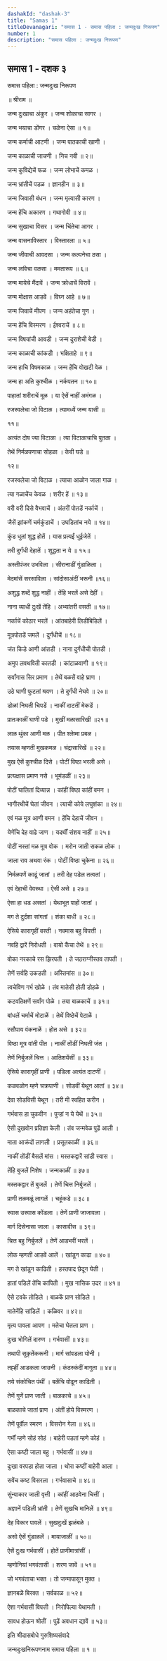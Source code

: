 ```yaml
---
dashakId: "dashak-3"
title: "Samas 1"
titleDevanagari: "समास 1 - समास पहिला : जन्मदुःख निरूपण"
number: 1
description: "समास पहिला : जन्मदुःख निरूपण"
---
```


## समास 1 - दशक ३

समास पहिला : जन्मदुःख निरूपण

॥ श्रीराम ॥

जन्म दुःखाचा अंकुर । जन्म शोकाचा सागर ।

जन्म भयाचा डोंगर । चळेना ऐसा ॥ १॥

जन्म कर्माची आटणी । जन्म पातकाची खाणी ।

जन्म काळाची जाचणी । निच नवी ॥ २॥

जन्म कुविद्येचें फळ । जन्म लोभाचें कमळ ।

जन्म भ्रांतीचें पडळ । ज्ञानहीन ॥ ३॥

जन्म जिवासी बंधन । जन्म मृत्यासी कारण ।

जन्म हेंचि अकारण । गथागोवी ॥ ४॥

जन्म सुखाचा विसर । जन्म चिंतेचा आगर ।

जन्म वासनाविस्तार । विस्तारला ॥ ५॥

जन्म जीवाची आवदसा । जन्म कल्पनेचा ठसा ।

जन्म लांवेचा वळसा । ममतारूप ॥ ६॥

जन्म मायेचे मैंदावें । जन्म क्रोधाचें विरावें ।

जन्म मोक्षास आडवें । विघ्न आहे ॥ ७॥

जन्म जिवाचें मीपण । जन्म अहंतेचा गुण ।

जन्म हेंचि विस्मरण । ईश्वराचें ॥ ८॥

जन्म विषयांची आवडी । जन्म दुराशेची बेडी ।

जन्म काळाची कांकडी । भक्षिताहे ॥ ९॥

जन्म हाचि विषमकाळ । जन्म हेंचि वोखटी वेळ ।

जन्म हा अति कुश्चीळ । नर्कपतन ॥ १०॥

पाहातां शरीराचें मूळ । या ऐसें नाहीं अमंगळ ।

रजस्वलेचा जो विटाळ । त्यामध्यें जन्म यासी ॥

११॥

अत्यंत दोष ज्या विटाळा । त्या विटाळाचाचि पुतळा ।

तेथें निर्मळपणाचा सोहळा । केवी घडे ॥

१२॥

रजस्वलेचा जो विटाळ । त्याचा आळोन जाला गाळ ।

त्या गळाचेंच केवळ । शरीर हें ॥ १३॥

वरी वरी दिसे वैभवाचें । अंतरीं पोतडें नर्काचें ।

जैसें झांकणें चर्मकुंडाचें । उघडितांच नये ॥ १४॥

कुंड धुतां शुद्ध होतें । यास प्रत्यईं धु‍ईजेतें ।

तरी दुर्गंधी देहातें । शुद्धता न ये ॥ १५॥

अस्तीपंजर उभविला । सीरानाडीं गुंडाळिला ।

मेदमांसें सरसाविला । सांदोसाअंदीं भरूनी ॥१६॥

अशुद्ध शब्दें शुद्ध नाहीं । तेंहि भरलें असे देहीं ।

नाना व्याधी दुःखें तेंहि । अभ्यांतरी वसती ॥ १७॥

नर्काचें कोठार भरलें । आंतबाहेरी लिडीबिडिलें ।

मूत्रपोतडें जमलें । दुर्गंधीचें ॥ १८॥

जंत किडे आणी आंतडी । नाना दुर्गंधीची पोतडी ।

अमुप लवथविती कातडी । कांटाळवाणी ॥ १९॥

सर्वांगास सिर प्रमाण । तेथें बळसें वाहे घ्राण ।

उठे घाणी फुटतां श्रवण । ते दुर्गंधी नेघवे ॥ २०॥

डोळां निघती चिपडें । नाकीं दाटतीं मेकडें ।

प्रातःकाळीं घाणी पडे । मुखीं मळासारिखी ॥२१॥

लाळ थुंका आणी मळ । पीत श्लेष्मा प्रबळ ।

तयास म्हणती मुखकमळ । चंद्रासारिखें ॥ २२॥

मुख ऐसें कुश्चीळ दिसे । पोटीं विष्ठा भरली असे ।

प्रत्यक्षास प्रमाण नसे । भूमंडळीं ॥ २३॥

पोटीं घालितां दिव्यान्न । कांहीं विष्ठा कांहीं वमन ।

भागीरथीचें घेतां जीवन । त्याची कोये लघुशंका ॥ २४॥

एवं मळ मूत्र आणी वमन । हेंचि देहाचें जीवन ।

येणेंचि देह वाढे जाण । यदर्थीं संशय नाहीं ॥ २५॥

पोटीं नस्तां मळ मूत्र वोक । मरोन जाती सकळ लोक ।

जाला राव अथवा रंक । पोटीं विष्ठा चुकेना ॥ २६॥

निर्मळपणें काढूं जातां । तरी देह पडेल तत्वतां ।

एवं देहाची वेवस्था । ऐसी असे ॥ २७॥

ऐसा हा धड असतां । येथाभूत पाहों जातां ।

मग ते दुर्दशा सांगतां । शंका बाधी ॥ २८॥

ऐसिये कारागृहीं वस्ती । नवमास बहु विपत्ती ।

नवहि द्वारें निरोधती । वायो कैंचा तेथें ॥ २९॥

वोका नरकाचे रस झिरपती । ते जठराग्नीस्तव तापती ।

तेणें सर्वहि उकडती । अस्तिमांस ॥ ३०॥

त्वचेविण गर्भ खोळे । तंव मातेसी होती डोहळे ।

कटवतिक्षणें सर्वांग पोळे । तया बाळकाचें ॥ ३१॥

बांधलें चर्माचें मोटाळें । तेथें विष्ठेचें पेटाळें ।

रसौपाय वंकनाळें । होत असे ॥ ३२॥

विष्ठा मूत्र वांती पीत । नाकीं तोंडीं निघती जंत ।

तेणें निर्बुजलें चित्त । आतिशयेंसीं ॥ ३३॥

ऐसिये कारागृहीं प्राणी । पडिला अत्यंत दाटणीं ।

कळवळोन म्हणे चक्रपाणी । सोडवीं येथून आतां ॥ ३४॥

देवा सोडविसी येथून । तरी मी स्वहित करीन ।

गर्भवास हा चुकवीन । पुन्हां न ये येथें ॥ ३५॥

ऐसी दुखवोन प्रतिज्ञा केली । तंव जन्मवेळ पुढें आली ।

माता आक्रंदों लागली । प्रसूतकाळीं ॥ ३६॥

नाकीं तोंडीं बैसलें मांस । मस्तकद्वारें सांडी स्वास ।

तेंहि बुजलें निशेष । जन्मकाळीं ॥ ३७॥

मस्तकद्वार तें बुजलें । तेणें चित्त निर्बुजलें ।

प्राणी तळमळूं लागलें । चहूंकडे ॥ ३८॥

स्वास उस्वास कोंडला । तेणें प्राणी जाजावला ।

मार्ग दिसेनासा जाला । कासावीस ॥ ३९॥

चित्त बहु निर्बुजलें । तेणें आडभरीं भरलें ।

लोक म्हणती आडवें आलें । खांडून काढा ॥ ४०॥

मग ते खांडून काढिती । हस्तपाद छेदून घेती ।

हातां पडिलें तेंचि कापिती । मुख नासिक उदर ॥ ४१॥

ऐसे टवके तोडिले । बाळकें प्राण सोडिले ।

मातेनेंहि सांडिलें । कळिवर ॥ ४२॥

मृत्य पावला आपण । मतेचा घेतला प्राण ।

दुःख भोगिलें दारुण । गर्भवासीं ॥ ४३॥

तथापी सुकृतेंकरूनी । मार्ग सांपडला योनी ।

तर्ह्हीं आडकला जाउनी । कंठस्कंदीं मागुता ॥ ४४॥

तये संकोचित पंथीं । बळेंचि वोढून काढिती ।

तेणें गुणें प्राण जाती । बाळकाचे ॥ ४५॥

बाळकाचे जातां प्राण । अंतीं होये विस्मरण ।

तेणें पूर्वील स्मरण । विसरोन गेला ॥ ४६॥

गर्भीं म्हणे सोहं सोहं । बाहेरी पडतां म्हणे कोहं ।

ऐसा कष्टी जाला बहु । गर्भवासीं ॥ ४७॥

दुःखा वरपडा होता जाला । थोरा कष्टीं बाहेरी आला ।

सवेंच कष्ट विसरला । गर्भवासाचे ॥ ४८॥

सुंन्याकार जाली वृत्ती । कांहीं आठवेना चित्तीं ।

अज्ञानें पडिली भ्रांती । तेणें सुखचि मानिलें ॥ ४९॥

देह विकार पावलें । सुखदुःखें झळंबळे ।

असो ऐसें गुंडाळलें । मायाजाळीं ॥ ५०॥

ऐसें दुःख गर्भवासीं । होतें प्राणीमात्रांसीं ।

म्हणोनियां भगवंतासी । शरण जावें ॥ ५१॥

जो भगवंताचा भक्त । तो जन्मापासून मुक्त ।

ज्ञानबळें बिरक्त । सर्वकाळ ॥ ५२॥

ऐशा गर्भवासीं विपत्ती । निरोपिल्या येथामती ।

सावध हो‍ऊन श्रोतीं । पुढें अवधान द्यावें ॥ ५३॥

इति श्रीदासबोधे गुरुशिष्यसंवादे

जन्मदुःखनिरूपणनाम समास पहिला ॥ १ ॥